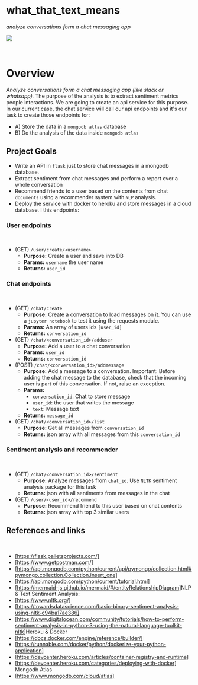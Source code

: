 # what_that_text_means
*analyze conversations form a chat messaging app*

<img src="jpg/image.jpeg">

​
# Overview
*Analyze conversations form a chat messaging app (like slack or whatsapp).* 
The purpose of the analysis is to extract sentiment metrics people interactions.
We are going to create an api service for this purpose. In our current case, the chat service will call our api
endpoints and it's our task to create those endpoints for:
​
- A) Store the data in a `mongodb atlas` database
- B) Do the analysis of the data inside `mongodb atlas`
​
## Project Goals

- Write an API in `flask` just to store chat messages in a mongodb database.
- Extract sentiment from chat messages and perform a report over a whole conversation
- Recommend friends to a user based on the contents from chat `documents` using a recommender system with `NLP` analysis.
- Deploy the service with docker to heroku and store messages in a cloud database.
l this endpoints:
​
### User endpoints
​
- (GET) `/user/create/<username>`
​
  - **Purpose:** Create a user and save into DB
  - **Params:** `username` the user name
  - **Returns:** `user_id`
​
### Chat endpoints
​
- (GET) `/chat/create`
  - **Purpose:** Create a conversation to load messages on it. You can use a `jupyter notebook` to test it using the requests module.
  - **Params:** An array of users ids `[user_id]`
  - **Returns:** `conversation_id`
- (GET) `/chat/<conversation_id>/adduser`
  - **Purpose:** Add a user to a chat conversation
  - **Params:** `user_id`
  - **Returns:** `conversation_id`
- (POST) `/chat/<conversation_id>/addmessage`
  - **Purpose:** Add a message to a conversation. Important: Before adding the chat message to the database, check that the incoming user is part of this conversation. If not, raise an exception.
  - **Params:**
    - `conversation_id`: Chat to store message
    - `user_id`: the user that writes the message
    - `text`: Message text
  - **Returns:** `message_id`
- (GET) `/chat/<conversation_id>/list`
  - **Purpose:** Get all messages from `conversation_id`
  - **Returns:** json array with all messages from this `conversation_id`
​
### Sentiment analysis and recommender
​
- (GET) `/chat/<conversation_id>/sentiment`
  - **Purpose:** Analyze messages from `chat_id`. Use `NLTK` sentiment analysis package for this task
  - **Returns:** json with all sentiments from messages in the chat
​
- (GET) `/user/<user_id>/recommend`
  - **Purpose:** Recommend friend to this user based on chat contents
  - **Returns:** json array with top 3 similar users
​
## References and links
​
- [https://flask.palletsprojects.com/]
- [https://www.getpostman.com/]
- [https://api.mongodb.com/python/current/api/pymongo/collection.html#pymongo.collection.Collection.insert_one]
- [https://api.mongodb.com/python/current/tutorial.html]
- [https://mermaid-js.github.io/mermaid/#/entityRelationshipDiagram]
​
NLP & Text Sentiment Analysis:
​
- [https://www.nltk.org/]
- [https://towardsdatascience.com/basic-binary-sentiment-analysis-using-nltk-c94ba17ae386]
- [https://www.digitalocean.com/community/tutorials/how-to-perform-sentiment-analysis-in-python-3-using-the-natural-language-toolkit-nltk]
​
Heroku & Docker
​
- [<https://docs.docker.com/engine/reference/builder/]>
- [<https://runnable.com/docker/python/dockerize-your-python-application]>
- [<https://devcenter.heroku.com/articles/container-registry-and-runtime]>
- [<https://devcenter.heroku.com/categories/deploying-with-docker]>
​
Mongodb Atlas
​
- [<https://www.mongodb.com/cloud/atlas]>
